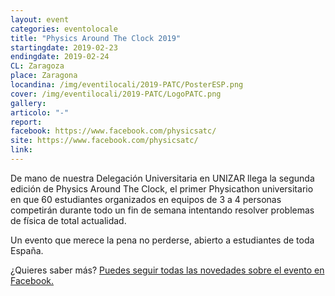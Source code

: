 ```yaml
---
layout: event
categories: eventolocale
title: "Physics Around The Clock 2019"
startingdate: 2019-02-23
endingdate: 2019-02-24
CL: Zaragoza
place: Zaragona
locandina: /img/eventilocali/2019-PATC/PosterESP.png
cover: /img/eventilocali/2019-PATC/LogoPATC.png
gallery:
articolo: "-"
report:
facebook: https://www.facebook.com/physicsatc/
site: https://www.facebook.com/physicsatc/
link:
---
```


De mano de nuestra Delegación Universitaria en UNIZAR llega la segunda edición de Physics Around The Clock, el primer Physicathon universitario en que 60 estudiantes organizados en equipos de 3 a 4 personas competirán durante todo un fin de semana intentando resolver problemas de física de total actualidad.

Un evento que merece la pena no perderse, abierto a estudiantes de toda España.

¿Quieres saber más? <a href="https://www.facebook.com/physicsatc/">Puedes seguir todas las novedades sobre el evento en Facebook.</a>
